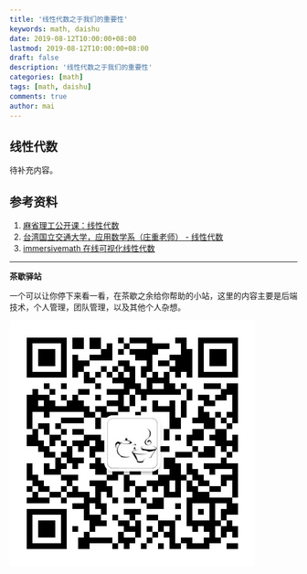 ```yaml
---
title: '线性代数之于我们的重要性'
keywords: math, daishu
date: 2019-08-12T10:00:00+08:00
lastmod: 2019-08-12T10:00:00+08:00
draft: false
description: '线性代数之于我们的重要性'
categories: [math]
tags: [math, daishu]
comments: true
author: mai
---
```


## 线性代数

待补充内容。

## 参考资料

1. [麻省理工公开课：线性代数](http://open.163.com/special/opencourse/daishu.html)
2. [台湾国立交通大学，应用数学系（庄重老师） - 线性代数](https://link.zhihu.com/?target=https%3A//www.youtube.com/watch%3Fv%3DGYkj6OFeV9Y)
3. [immersivemath 在线可视化线性代数](http://immersivemath.com/ila/index.html)

----

**茶歇驿站**

一个可以让你停下来看一看，在茶歇之余给你帮助的小站，这里的内容主要是后端技术，个人管理，团队管理，以及其他个人杂想。

![茶歇驿站二维码](https://raw.githubusercontent.com/yangwenmai/maiyang.me/master/blog/tech_tea.jpg)
